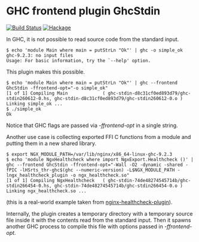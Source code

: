GHC frontend plugin GhcStdin
============================

[![Build Status](https://github.com/lyokha/ghc-stdin/workflows/CI/badge.svg)](https://github.com/lyokha/ghc-stdin/actions?query=workflow%3ACI)
[![Hackage](https://img.shields.io/hackage/v/ghc-stdin.svg?label=hackage%20%7C%20ghc-stdin&logo=haskell&logoColor=%239580D1)](https://hackage.haskell.org/package/ghc-stdin)

In GHC, it is not possible to read source code from the standard input.

```ShellSession
$ echo 'module Main where main = putStrLn "Ok"' | ghc -o simple_ok
ghc-9.2.3: no input files
Usage: For basic information, try the `--help' option.
```

This plugin makes this possible.

```ShellSession
$ echo 'module Main where main = putStrLn "Ok"' | ghc --frontend GhcStdin -ffrontend-opt="-o simple_ok"
[1 of 1] Compiling Main             ( ghc-stdin-d8c31cf0ed893d79/ghc-stdin260612-0.hs, ghc-stdin-d8c31cf0ed893d79/ghc-stdin260612-0.o )
Linking simple_ok ...
$ ./simple_ok
Ok
```

Notice that GHC flags are passed via *-ffrontend-opt* in a single string.

Another use case is collecting exported FFI C functions from a module and
putting them in a new shared library.

```ShellSession
$ export NGX_MODULE_PATH=/var/lib/nginx/x86_64-linux-ghc-9.2.3
$ echo 'module NgxHealthcheck where import NgxExport.Healthcheck ()' | ghc --frontend GhcStdin -ffrontend-opt="-Wall -O2 -dynamic -shared -fPIC -lHSrts_thr-ghc$(ghc --numeric-version) -L$NGX_MODULE_PATH -lngx_healthcheck_plugin -o ngx_healthcheck.so" 
[1 of 1] Compiling NgxHealthcheck   ( ghc-stdin-74de48274545714b/ghc-stdin266454-0.hs, ghc-stdin-74de48274545714b/ghc-stdin266454-0.o )
Linking ngx_healthcheck.so ...
```

(this is a real-world example taken from
[nginx-healthcheck-plugin](https://github.com/lyokha/nginx-healthcheck-plugin)).

Internally, the plugin creates a temporary directory with a temporary source
file inside it with the contents read from the standard input. Then it spawns
another GHC process to compile this file with options passed in
*-ffrontend-opt*.

